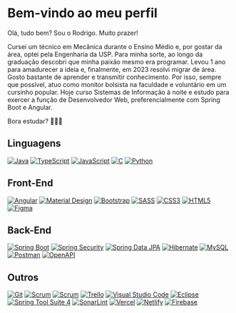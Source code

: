 # Bem-vindo ao meu perfil
Olá, tudo bem? Sou o Rodrigo. Muito prazer!

Cursei um técnico em Mecânica durante o Ensino Médio e, por gostar da área, optei pela Engenharia da USP. Para minha sorte, ao longo da graduação descobri que minha paixão mesmo era programar. Levou 1 ano para amadurecer a ideia e, finalmente, em 2023 resolvi migrar de área. Gosto bastante de aprender e transmitir conhecimento. Por isso, sempre que possível, atuo como monitor bolsista na faculdade e voluntário em um cursinho popular. Hoje curso Sistemas de Informação à noite e estudo para exercer a função de Desenvolvedor Web, preferencialmente com Spring Boot e Angular.

Bora estudar? 🙂✌🏻

## Linguagens
[![Java](https://img.shields.io/badge/Java-ED8B00?style=for-the-badge&logo=openjdk&logoColor=white)](https://pt.wikipedia.org/wiki/Java_(linguagem_de_programa%C3%A7%C3%A3o))
[![TypeScript](https://img.shields.io/badge/typescript-%23007ACC.svg?style=for-the-badge&logo=typescript&logoColor=white)](https://pt.wikipedia.org/wiki/TypeScript)
[![JavaScript](https://img.shields.io/badge/JavaScript-F7DF1E?style=for-the-badge&logo=javascript&logoColor=333333)](https://pt.wikipedia.org/wiki/JavaScript)
[![C](https://img.shields.io/badge/C-00599C?style=for-the-badge&logo=c&logoColor=white)](https://pt.wikipedia.org/wiki/C_(linguagem_de_programa%C3%A7%C3%A3o))
[![Python](https://img.shields.io/badge/python-3670A0?style=for-the-badge&logo=python&logoColor=white)](https://pt.wikipedia.org/wiki/Python)

## Front-End
[![Angular](https://img.shields.io/badge/angular-%23DD0031.svg?style=for-the-badge&logo=angular&logoColor=white)](https://pt.wikipedia.org/wiki/Angular_(framework))
[![Material Design](https://img.shields.io/badge/material%20design-757575?style=for-the-badge&logo=material%20design&logoColor=white)](https://pt.wikipedia.org/wiki/Material_Design)
[![Bootstrap](https://img.shields.io/badge/Bootstrap-563D7C?style=for-the-badge&logo=bootstrap&logoColor=white)](https://pt.wikipedia.org/wiki/Bootstrap_(framework_front-end))
[![SASS](https://img.shields.io/badge/SASS-hotpink.svg?style=for-the-badge&logo=SASS&logoColor=white)](https://pt.wikipedia.org/wiki/Sass_(linguagem_de_folhas_de_estilos))
[![CSS3](https://img.shields.io/badge/CSS3-1572B6?style=for-the-badge&logo=css3&logoColor=white)](https://pt.wikipedia.org/wiki/CSS3)
[![HTML5](https://img.shields.io/badge/HTML5-E34F26?style=for-the-badge&logo=html5&logoColor=white)](https://pt.wikipedia.org/wiki/HTML5)
[![Figma](https://img.shields.io/badge/figma-A259FF.svg?style=for-the-badge&logo=figma&logoColor=white)](https://pt.wikipedia.org/wiki/Figma)

## Back-End
[![Spring Boot](https://img.shields.io/badge/Spring%20Boot-6DB33F.svg?style=for-the-badge&logo=Spring-Boot&logoColor=white)](https://en.wikipedia.org/wiki/Spring_Boot)
[![Spring Security](https://img.shields.io/badge/Spring_Security-6DB33F?style=for-the-badge&logo=Spring-Security&logoColor=white)](https://en.wikipedia.org/wiki/Spring_Security)
[![Spring Data JPA](https://img.shields.io/badge/Spring%20Data%20JPA-6DB33F.svg?style=for-the-badge&logo=Spring&logoColor=white)](https://spring.io/projects/spring-data-jpa)
[![Hibernate](https://img.shields.io/badge/Hibernate-59666C?style=for-the-badge&logo=Hibernate&logoColor=white)](https://pt.wikipedia.org/wiki/Hibernate)
[![MySQL](https://img.shields.io/badge/MySQL-4479A1.svg?style=for-the-badge&logo=MySQL&logoColor=white)](https://pt.wikipedia.org/wiki/MySQL)
[![Postman](https://img.shields.io/badge/Postman-FF6C37?style=for-the-badge&logo=postman&logoColor=white)](https://spring.io/projects/spring-data-jpa)
[![OpenAPI](https://img.shields.io/badge/OpenAPI-000000.svg?style=for-the-badge&logo=OpenAPI-Initiative&logoColor=white)](https://spring.io/projects/spring-data-jpa)

## Outros
[![Git](https://img.shields.io/badge/GIT-E44C30?style=for-the-badge&logo=git&logoColor=white)](https://pt.wikipedia.org/wiki/Git)
[![Scrum](https://img.shields.io/badge/Scrum-007ACC.svg?style=for-the-badge&logo=Scrum&logoColor=white)](https://en.wikipedia.org/wiki/Scrum_(software_development))
[![Scrum](https://img.shields.io/badge/Scrum-007ACC.svg?style=for-the-badge&logo=agile&logoColor=white)](https://en.wikipedia.org/wiki/Scrum_(software_development))
[![Trello](https://img.shields.io/badge/Trello-%23026AA7.svg?style=for-the-badge&logo=Trello&logoColor=white)](https://pt.wikipedia.org/wiki/Git)
[![Visual Studio Code](https://img.shields.io/badge/Visual%20Studio%20Code-0078d7.svg?style=for-the-badge&logo=visual-studio-code&logoColor=white)](https://pt.wikipedia.org/wiki/Visual_Studio_Code)
[![Eclipse](https://img.shields.io/badge/Eclipse-FE7A16.svg?style=for-the-badge&logo=Eclipse&logoColor=white)](https://pt.wikipedia.org/wiki/Eclipse_(software))
[![Spring Tool Suite 4](https://img.shields.io/badge/Spring%20Tool%20Suite%204-6DB33F.svg?style=for-the-badge&logo=Spring&logoColor=white)](https://spring.io/tools)
[![SonarLint](https://img.shields.io/badge/SonarLint-CB2029?style=for-the-badge&logo=SONARLINT&logoColor=white)](https://www.sonarsource.com/products/sonarlint/)
[![Vercel](https://img.shields.io/badge/vercel-%23000000.svg?style=for-the-badge&logo=vercel&logoColor=white)](https://vercel.com/)
[![Netlify](https://img.shields.io/badge/netlify-3FA1B7.svg?style=for-the-badge&logo=netlify&logoColor=white)](https://www.netlify.com/)
[![Firebase](https://img.shields.io/badge/firebase-FCCA3F.svg?style=for-the-badge&logo=firebase&logoColor=333333)](https://en.wikipedia.org/wiki/Firebase)

